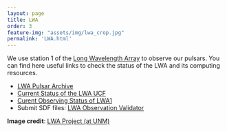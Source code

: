 ```yaml
---
layout: page
title: LWA
order: 3
feature-img: "assets/img/lwa_crop.jpg"
permalink: 'LWA.html'
---
```


We use station 1 of the [Long Wavelength Array](http://www.phys.unm.edu/~lwa/) to observe our pulsars. You can find here useful links to check the status of the LWA and its computing resources.

- [LWA Pulsar Archive](https://lda10g.alliance.unm.edu/PulsarArchive/)
- [Current Status of the LWA UCF](https://lwalab.phys.unm.edu/CompScreen/cs.php)
- [Curent Observing Status of LWA1](https://lwalab.phys.unm.edu/OpScreen/lwa1/os2.php)
- Submit SDF files: [LWA Observation Validator](http://fornax.phys.unm.edu/lwa/validator/index.html)

**Image credit**: [LWA Project (at UNM)](https://www.nasa.gov/topics/universe/features/LWA-1_Sunset.html)

